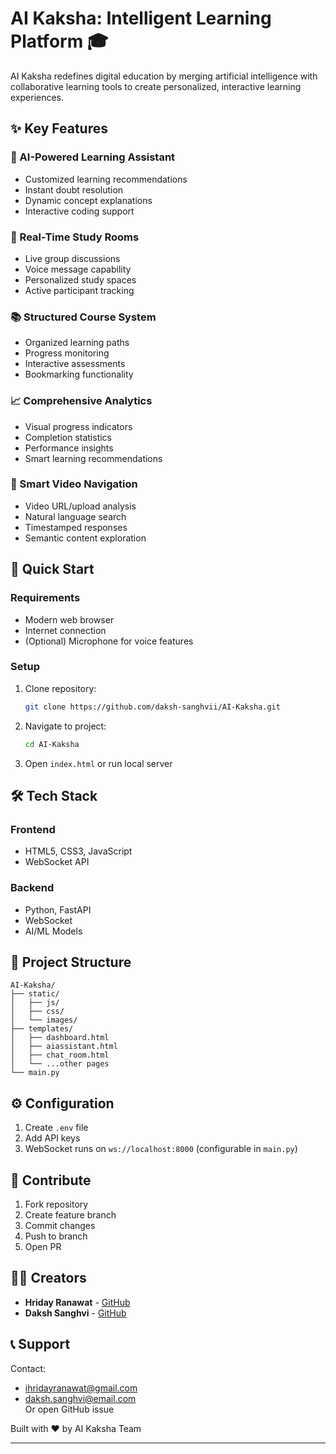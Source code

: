 

# AI Kaksha: Intelligent Learning Platform 🎓

AI Kaksha redefines digital education by merging artificial intelligence with collaborative learning tools to create personalized, interactive learning experiences.

## ✨ Key Features

### 🧠 AI-Powered Learning Assistant
- Customized learning recommendations
- Instant doubt resolution
- Dynamic concept explanations
- Interactive coding support

### 💬 Real-Time Study Rooms
- Live group discussions
- Voice message capability
- Personalized study spaces
- Active participant tracking

### 📚 Structured Course System
- Organized learning paths
- Progress monitoring
- Interactive assessments
- Bookmarking functionality

### 📈 Comprehensive Analytics
- Visual progress indicators
- Completion statistics
- Performance insights
- Smart learning recommendations

### 🎥 Smart Video Navigation
- Video URL/upload analysis
- Natural language search
- Timestamped responses
- Semantic content exploration

## 🚀 Quick Start

### Requirements
- Modern web browser
- Internet connection
- (Optional) Microphone for voice features

### Setup
1. Clone repository:
   ```bash
   git clone https://github.com/daksh-sanghvii/AI-Kaksha.git
   ```
2. Navigate to project:
   ```bash
   cd AI-Kaksha
   ```
3. Open `index.html` or run local server

## 🛠 Tech Stack

### Frontend
- HTML5, CSS3, JavaScript
- WebSocket API

### Backend
- Python, FastAPI
- WebSocket
- AI/ML Models

## 📂 Project Structure
```
AI-Kaksha/
├── static/
│   ├── js/
│   ├── css/
│   └── images/
├── templates/
│   ├── dashboard.html
│   ├── aiassistant.html
│   ├── chat_room.html
│   └── ...other pages
└── main.py
```

## ⚙ Configuration
1. Create `.env` file
2. Add API keys
3. WebSocket runs on `ws://localhost:8000` (configurable in `main.py`)

## 🤝 Contribute
1. Fork repository
2. Create feature branch
3. Commit changes
4. Push to branch
5. Open PR

## 👨‍💻 Creators
- **Hriday Ranawat** - [GitHub](https://github.com/Hridayyy1)
- **Daksh Sanghvi** - [GitHub](https://github.com/daksh-sanghvii)

## 📞 Support
Contact: 
- ihridayranawat@gmail.com 
- daksh.sanghvi@email.com  
Or open GitHub issue

Built with ❤️ by AI Kaksha Team

---

